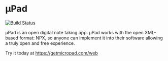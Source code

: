 # µPad
[![Build Status](https://travis-ci.com/NickGeek/MicroPad.svg?branch=webv3)](https://travis-ci.com/NickGeek/MicroPad)

µPad is an open digital note taking app. µPad works with the open XML-based format: NPX, so anyone can implement it into their software allowing a truly open and free experience.

Try it today at https://getmicropad.com/web
